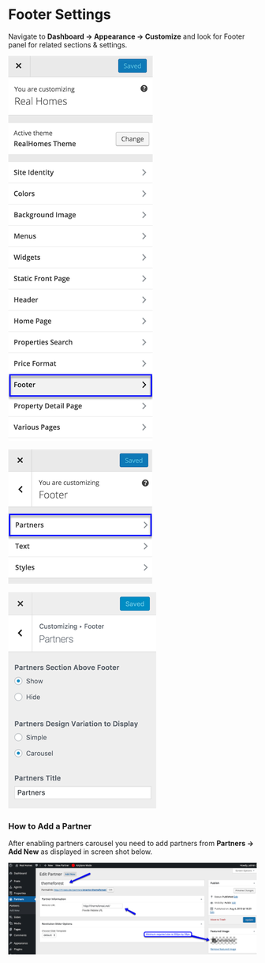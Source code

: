 # Footer Settings

Navigate to **Dashboard → Appearance → Customize** and look for Footer panel for related sections & settings.

![Footer Settings](images/home-setup/footer-panel.png)

![Footer Settings](images/home-setup/partners-section.png)

![Footer Settings](images/home-setup/partners-settings.png)

### How to Add a Partner

After enabling partners carousel you need to add partners from **Partners → Add New** as displayed in screen shot below.

![Home Page Properties](images/home-setup/add-partner.png)